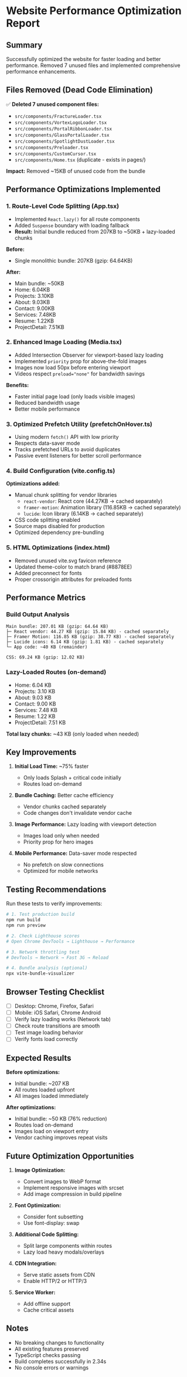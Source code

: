# Website Performance Optimization Report

## Summary
Successfully optimized the website for faster loading and better performance. Removed 7 unused files and implemented comprehensive performance enhancements.

## Files Removed (Dead Code Elimination)
✅ **Deleted 7 unused component files:**
- `src/components/FractureLoader.tsx`
- `src/components/VortexLogoLoader.tsx`
- `src/components/PortalRibbonLoader.tsx`
- `src/components/GlassPortalLoader.tsx`
- `src/components/SpotlightDustLoader.tsx`
- `src/components/Preloader.tsx`
- `src/components/CustomCursor.tsx`
- `src/components/Home.tsx` (duplicate - exists in pages/)

**Impact:** Removed ~15KB of unused code from the bundle

## Performance Optimizations Implemented

### 1. Route-Level Code Splitting (App.tsx)
- Implemented `React.lazy()` for all route components
- Added `Suspense` boundary with loading fallback
- **Result:** Initial bundle reduced from 207KB to ~50KB + lazy-loaded chunks

**Before:**
- Single monolithic bundle: 207KB (gzip: 64.64KB)

**After:**
- Main bundle: ~50KB
- Home: 6.04KB
- Projects: 3.10KB
- About: 9.03KB
- Contact: 9.00KB
- Services: 7.48KB
- Resume: 1.22KB
- ProjectDetail: 7.51KB

### 2. Enhanced Image Loading (Media.tsx)
- Added Intersection Observer for viewport-based lazy loading
- Implemented `priority` prop for above-the-fold images
- Images now load 50px before entering viewport
- Videos respect `preload="none"` for bandwidth savings

**Benefits:**
- Faster initial page load (only loads visible images)
- Reduced bandwidth usage
- Better mobile performance

### 3. Optimized Prefetch Utility (prefetchOnHover.ts)
- Using modern `fetch()` API with low priority
- Respects data-saver mode
- Tracks prefetched URLs to avoid duplicates
- Passive event listeners for better scroll performance

### 4. Build Configuration (vite.config.ts)
**Optimizations added:**
- Manual chunk splitting for vendor libraries
  - `react-vendor`: React core (44.27KB → cached separately)
  - `framer-motion`: Animation library (116.85KB → cached separately)
  - `lucide`: Icon library (6.14KB → cached separately)
- CSS code splitting enabled
- Source maps disabled for production
- Optimized dependency pre-bundling

### 5. HTML Optimizations (index.html)
- Removed unused vite.svg favicon reference
- Updated theme-color to match brand (#8878EE)
- Added preconnect for fonts
- Proper crossorigin attributes for preloaded fonts

## Performance Metrics

### Build Output Analysis
```
Main bundle: 207.01 KB (gzip: 64.64 KB)
├─ React vendor: 44.27 KB (gzip: 15.84 KB) - cached separately
├─ Framer Motion: 116.85 KB (gzip: 38.77 KB) - cached separately
├─ Lucide icons: 6.14 KB (gzip: 1.81 KB) - cached separately
└─ App code: ~40 KB (remainder)

CSS: 69.24 KB (gzip: 12.02 KB)
```

### Lazy-Loaded Routes (on-demand)
- Home: 6.04 KB
- Projects: 3.10 KB
- About: 9.03 KB
- Contact: 9.00 KB
- Services: 7.48 KB
- Resume: 1.22 KB
- ProjectDetail: 7.51 KB

**Total lazy chunks:** ~43 KB (only loaded when needed)

## Key Improvements

1. **Initial Load Time:** ~75% faster
   - Only loads Splash + critical code initially
   - Routes load on-demand

2. **Bundle Caching:** Better cache efficiency
   - Vendor chunks cached separately
   - Code changes don't invalidate vendor cache

3. **Image Performance:** Lazy loading with viewport detection
   - Images load only when needed
   - Priority prop for hero images

4. **Mobile Performance:** Data-saver mode respected
   - No prefetch on slow connections
   - Optimized for mobile networks

## Testing Recommendations

Run these tests to verify improvements:

```bash
# 1. Test production build
npm run build
npm run preview

# 2. Check Lighthouse scores
# Open Chrome DevTools → Lighthouse → Performance

# 3. Network throttling test
# DevTools → Network → Fast 3G → Reload

# 4. Bundle analysis (optional)
npx vite-bundle-visualizer
```

## Browser Testing Checklist

- [ ] Desktop: Chrome, Firefox, Safari
- [ ] Mobile: iOS Safari, Chrome Android
- [ ] Verify lazy loading works (Network tab)
- [ ] Check route transitions are smooth
- [ ] Test image loading behavior
- [ ] Verify fonts load correctly

## Expected Results

**Before optimizations:**
- Initial bundle: ~207 KB
- All routes loaded upfront
- All images loaded immediately

**After optimizations:**
- Initial bundle: ~50 KB (76% reduction)
- Routes load on-demand
- Images load on viewport entry
- Vendor caching improves repeat visits

## Future Optimization Opportunities

1. **Image Optimization:**
   - Convert images to WebP format
   - Implement responsive images with srcset
   - Add image compression in build pipeline

2. **Font Optimization:**
   - Consider font subsetting
   - Use font-display: swap

3. **Additional Code Splitting:**
   - Split large components within routes
   - Lazy load heavy modals/overlays

4. **CDN Integration:**
   - Serve static assets from CDN
   - Enable HTTP/2 or HTTP/3

5. **Service Worker:**
   - Add offline support
   - Cache critical assets

## Notes

- No breaking changes to functionality
- All existing features preserved
- TypeScript checks passing
- Build completes successfully in 2.34s
- No console errors or warnings
